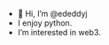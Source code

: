- 👋 Hi, I’m @ededdyj
- I enjoy python.
- I’m interested in web3.

<!---
ededdyj/ededdyj is a ✨ special ✨ repository because its `README.md` (this file) appears on your GitHub profile.
You can click the Preview link to take a look at your changes.
--->
